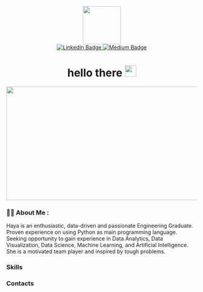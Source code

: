 <div id="header" align="center">
  <img src="https://media.giphy.com/media/Ze6cM4zaALNjHFKrQV/giphy.gif" width="100"/>
</div>

<div id="badges" align="center">
  <a href="https://www.linkedin.com/in/hayaayuf/">
    <img src="https://img.shields.io/badge/LinkedIn-blue?style=for-the-badge&logo=linkedin&logoColor=white" alt="LinkedIn Badge"/>
  </a>
  <a href="https://medium.com/@fauziyyahhaya">
    <img src="https://img.shields.io/badge/Medium-black?style=for-the-badge&logo=medium&logoColor=white" alt="Medium Badge"/>
  </a>
</div>
<h1 align="center">
  hello there
  <img src="https://media.giphy.com/media/hvRJCLFzcasrR4ia7z/giphy.gif" width="30px"/>
</h1>
<div align="center">
  <img src="https://media.giphy.com/media/dWesBcTLavkZuG35MI/giphy.gif" width="600" height="300"/>
</div>

### :woman_technologist: About Me :
Haya is an enthusiastic, data-driven and passionate Engineering Graduate. Proven experience on using Python as main programming language. Seeking opportunity to gain experience in Data Analytics, Data Visualization, Data Science, Machine Learning, and Artificial Intelligence. She is a motivated team player and inspired by tough problems.

### Skills

### Contacts
